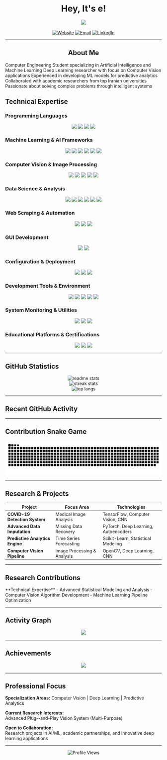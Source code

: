 <div align="center">

# Hey, It's e!

<img src="https://readme-typing-svg.herokuapp.com/?font=Righteous&size=35&center=true&vCenter=true&width=500&height=70&duration=4000&lines=AI+%26+ML+Engineer;Deep+Learning+Specialist;Computer+Vision+Developer;Research+%26+Innovation;" />

</div>

<div align="center">
  
[![Website](https://img.shields.io/badge/website-000000?style=for-the-badge&logo=About.me&logoColor=white)](https://www.ehsanasgharzde.ir)
[![Email](https://img.shields.io/badge/Email-D14836?style=for-the-badge&logo=gmail&logoColor=white)](mailto:ehsanasgharzadeh.asg@gmail.com)
[![LinkedIn](https://img.shields.io/badge/LinkedIn-0077B5?style=for-the-badge&logo=linkedin&logoColor=white)](https://linkedin.com/in/ehsanasgharzde)

</div>

---

<div align="center">

## About Me

</div>

Computer Engineering Student specializing in Artificial Intelligence and Machine Learning Deep Learning researcher with focus on Computer Vision applications Experienced in developing ML models for predictive analytics Collaborated with academic researchers from top Iranian universities Passionate about solving complex problems through intelligent systems

## Technical Expertise

### Programming Languages
<div align="center">
<img src="https://img.shields.io/badge/Python-3776AB?style=for-the-badge&logo=python&logoColor=white" />
<img src="https://img.shields.io/badge/C-00599C?style=for-the-badge&logo=c&logoColor=white" />
<img src="https://img.shields.io/badge/C++-00599C?style=for-the-badge&logo=c%2B%2B&logoColor=white" />
<img src="https://img.shields.io/badge/Bash-4EAA25?style=for-the-badge&logo=gnu-bash&logoColor=white" />
</div>

### Machine Learning & AI Frameworks
<div align="center">
<img src="https://img.shields.io/badge/PyTorch-EE4C2C?style=for-the-badge&logo=pytorch&logoColor=white" />
<img src="https://img.shields.io/badge/TensorFlow-FF6F00?style=for-the-badge&logo=tensorflow&logoColor=white" />
<img src="https://img.shields.io/badge/Keras-FF0000?style=for-the-badge&logo=keras&logoColor=white" />
<img src="https://img.shields.io/badge/Scikit--Learn-F7931E?style=for-the-badge&logo=scikit-learn&logoColor=white" />
<img src="https://img.shields.io/badge/Statsmodels-FF6600?style=for-the-badge&logo=python&logoColor=white" />
<img src="https://img.shields.io/badge/ONNX-005CED?style=for-the-badge&logo=onnx&logoColor=white" />
</div>

### Computer Vision & Image Processing
<div align="center">
<img src="https://img.shields.io/badge/OpenCV-27338e?style=for-the-badge&logo=OpenCV&logoColor=white" />
<img src="https://img.shields.io/badge/TorchVision-EE4C2C?style=for-the-badge&logo=pytorch&logoColor=white" />
<img src="https://img.shields.io/badge/Pillow-3776AB?style=for-the-badge&logo=python&logoColor=white" />
<img src="https://img.shields.io/badge/Albumentations-FF6F00?style=for-the-badge&logo=python&logoColor=white" />
<img src="https://img.shields.io/badge/TIMM-EE4C2C?style=for-the-badge&logo=pytorch&logoColor=white" />
</div>

### Data Science & Analysis
<div align="center">
<img src="https://img.shields.io/badge/NumPy-013243?style=for-the-badge&logo=numpy&logoColor=white" />
<img src="https://img.shields.io/badge/Pandas-150458?style=for-the-badge&logo=pandas&logoColor=white" />
<img src="https://img.shields.io/badge/Matplotlib-11557c?style=for-the-badge&logo=python&logoColor=white" />
<img src="https://img.shields.io/badge/Seaborn-3776AB?style=for-the-badge&logo=python&logoColor=white" />
<img src="https://img.shields.io/badge/SciPy-8CAAE6?style=for-the-badge&logo=scipy&logoColor=white" />
<img src="https://img.shields.io/badge/Plotly-3F4F75?style=for-the-badge&logo=plotly&logoColor=white" />
</div>

### Web Scraping & Automation
<div align="center">
<img src="https://img.shields.io/badge/Selenium-43B02A?style=for-the-badge&logo=Selenium&logoColor=white" />
<img src="https://img.shields.io/badge/Scrapy-60A839?style=for-the-badge&logo=python&logoColor=white" />
<img src="https://img.shields.io/badge/BeautifulSoup-3776AB?style=for-the-badge&logo=python&logoColor=white" />
</div>

### GUI Development
<div align="center">
<img src="https://img.shields.io/badge/Tkinter-3776AB?style=for-the-badge&logo=python&logoColor=white" />
<img src="https://img.shields.io/badge/PyQt-41CD52?style=for-the-badge&logo=qt&logoColor=white" />
</div>

### Configuration & Deployment
<div align="center">
<img src="https://img.shields.io/badge/OmegaConf-FF6F00?style=for-the-badge&logo=python&logoColor=white" />
<img src="https://img.shields.io/badge/YAML-CB171E?style=for-the-badge&logo=yaml&logoColor=white" />
<img src="https://img.shields.io/badge/ONNX_Runtime-005CED?style=for-the-badge&logo=onnx&logoColor=white" />
</div>

### Development Tools & Environment
<div align="center">
<img src="https://img.shields.io/badge/Git-F05032?style=for-the-badge&logo=git&logoColor=white" />
<img src="https://img.shields.io/badge/GitHub-100000?style=for-the-badge&logo=github&logoColor=white" />
<img src="https://img.shields.io/badge/Jupyter-F37626?style=for-the-badge&logo=jupyter&logoColor=white" />
<img src="https://img.shields.io/badge/Linux-FCC624?style=for-the-badge&logo=linux&logoColor=black" />
<img src="https://img.shields.io/badge/PyTest-0A9EDC?style=for-the-badge&logo=pytest&logoColor=white" />
</div>

### System Monitoring & Utilities
<div align="center">
<img src="https://img.shields.io/badge/PSUtil-3776AB?style=for-the-badge&logo=python&logoColor=white" />
<img src="https://img.shields.io/badge/GPUtil-76B900?style=for-the-badge&logo=nvidia&logoColor=white" />
<img src="https://img.shields.io/badge/TQDM-FFC107?style=for-the-badge&logo=python&logoColor=black" />
</div>

### Educational Platforms & Certifications
<div align="center">
<img src="https://img.shields.io/badge/Coursera-0056D3?style=for-the-badge&logo=Coursera&logoColor=white" />
<img src="https://img.shields.io/badge/Udemy-A435F0?style=for-the-badge&logo=Udemy&logoColor=white" />
<img src="https://img.shields.io/badge/CS50-CC0000?style=for-the-badge&logo=harvard&logoColor=white" />
</div>

---

## GitHub Statistics
<div align="center">
<img width="390" height="195" src="https://github-readme-stats.vercel.app/api?username=ehsanasgharzde&count_private=true&show_icons=true&theme=react&rank_icon=github&border_radius=10" alt="readme stats" />
</div>

<div align="center">
<img width="390" height="195" src="https://github-readme-streak-stats.herokuapp.com/?user=ehsanasgharzde&theme=react&border_radius=10" alt="streak stats"/>
</div>

<div align="center">
<img width="390" height="195" src="https://github-readme-stats.vercel.app/api/top-langs/?username=ehsanasgharzde&hide=HTML&langs_count=8&layout=compact&theme=react&border_radius=10&size_weight=0.5&count_weight=0.5&exclude_repo=github-readme-stats" alt="top langs" />
</div>

---

## Recent GitHub Activity
<!--START_SECTION:activity-->
<!--END_SECTION:activity-->

---

## Contribution Snake Game
<div align="center">
<img src="https://raw.githubusercontent.com/platane/snk/output/github-contribution-grid-snake.svg" alt="Snake animation" />
</div>

---

## Research & Projects

<div align="center">

| Project | Focus Area | Technologies |
|---------|------------|--------------|
| **COVID-19 Detection System** | Medical Image Analysis | TensorFlow, Computer Vision, CNN |
| **Advanced Data Imputation** | Missing Data Recovery | PyTorch, Deep Learning, Autoencoders |
| **Predictive Analytics Engine** | Time Series Forecasting | Scikit-Learn, Statistical Modeling |
| **Computer Vision Pipeline** | Image Processing & Analysis | OpenCV, Deep Learning, CNN |

</div>

---

## Research Contributions
<div align="">
**Technical Expertise**
- Advanced Statistical Modeling and Analysis
- Computer Vision Algorithm Development
- Machine Learning Pipeline Optimization

</div>

---

## Activity Graph
<div align="center">
<img src="https://github-readme-activity-graph.vercel.app/graph?username=ehsanasgharzde&bg_color=20232a&color=61dafb&line=61dafb&point=ffffff&area=true&hide_border=true" />
</div>

---

## Achievements
<div align="center">
<img src="https://github-profile-trophy.vercel.app/?username=ehsanasgharzde&theme=radical&no-frame=false&no-bg=false&margin-w=4" />
</div>

---

## Professional Focus
<div>
  
**Specialization Areas:**
Computer Vision | Deep Learning | Predictive Analytics

**Current Research Interests:**  
Advanced Plug--and-Play Vision System (Multi-Purpose)

**Open to Collaboration:**  
Research projects in AI/ML, academic partnerships, and innovative deep learning applications
</div>

---

<div align="center">
<img src="https://komarev.com/ghpvc/?username=ehsanasgharzde&style=for-the-badge&color=blue" alt="Profile Views" />

</div>
